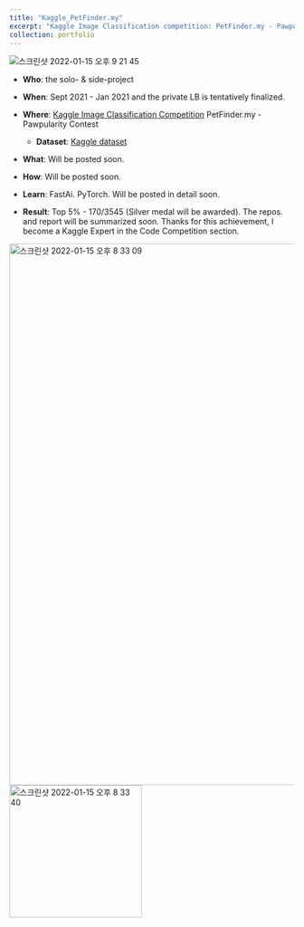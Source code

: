 ```yaml
---
title: "Kaggle_PetFinder.my"
excerpt: "Kaggle Image Classification competition: PetFinder.my - Pawpularity Contest"
collection: portfolio
---
```


![스크린샷 2022-01-15 오후 9 21 45](https://user-images.githubusercontent.com/58493928/149621595-672e6a70-b987-448e-9ef2-7203bad61d45.png)

- **Who**: the solo- & side-project
- **When**: Sept 2021 - Jan 2021 and the private LB is tentatively finalized.
- **Where**: [Kaggle Image Classification Competition](https://www.kaggle.com/c/petfinder-pawpularity-score/leaderboard) PetFinder.my - Pawpularity Contest
  - **Dataset**: [Kaggle dataset](https://www.kaggle.com/c/petfinder-pawpularity-score/data)
- **What**: Will be posted soon.
- **How**: Will be posted soon.
- **Learn**: FastAi. PyTorch. Will be posted in detail soon.    

- **Result**: Top 5% - 170/3545 (Silver medal will be awarded). The repos. and report will be summarized soon. Thanks for this achievement, I become a Kaggle Expert in the Code Competition section.

<img width="957" alt="스크린샷 2022-01-15 오후 8 33 09" src="https://user-images.githubusercontent.com/58493928/149621504-4dbf987d-ff57-4896-9859-6d892477b3c1.png">
<img width="234" alt="스크린샷 2022-01-15 오후 8 33 40" src="https://user-images.githubusercontent.com/58493928/149621524-6fb0cf20-cdef-4fdd-8ee9-ab30d0a419a4.png">
